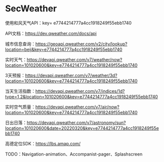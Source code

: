 # SecWeather
使用和风天气API：key= e7744214777a4cc1918249f55ebb1740

API文档：https://dev.qweather.com/docs/api

城市信息查询：https://geoapi.qweather.com/v2/city/lookup?location=beij&key=e7744214777a4cc1918249f55ebb1740

实时天气：https://devapi.qweather.com/v7/weather/now?location=101020600&key=e7744214777a4cc1918249f55ebb1740

3天预报：https://devapi.qweather.com/v7/weather/3d?location=101020600&key=e7744214777a4cc1918249f55ebb1740

当天生活指数：https://devapi.qweather.com/v7/indices/1d?type=1,2&location=101020600&key=e7744214777a4cc1918249f55ebb1740

实时空气质量：https://devapi.qweather.com/v7/air/now?location=101020600&key=e7744214777a4cc1918249f55ebb1740

日出日落：https://devapi.qweather.com/v7/astronomy/sun?location=101020600&date=20220320&key=e7744214777a4cc1918249f55ebb1740

高德定位SDK：https://lbs.amap.com/

TODO：Navigation-animation、Accompanist-pager、Splashscreen
